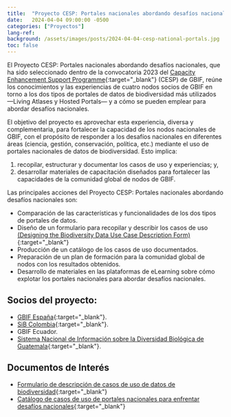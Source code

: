 ```yaml
---
title:  "Proyecto CESP: Portales nacionales abordando desafíos nacionales"
date:   2024-04-04 09:00:00 -0500
categories: ["Proyectos"]
lang-ref:
background: /assets/images/posts/2024-04-04-cesp-national-portals.jpg
toc: false
---
```


El Proyecto CESP: Portales nacionales abordando desafíos nacionales, que ha sido seleccionado dentro de la convocatoria 2023 del [Capacity Enhancement Support Programme](https://www.gbif.org/programme/82219/capacity-enhancement-support-programme){:target="_blank"} (CESP) de GBIF, reúne los conocimientos y las experiencias de cuatro nodos socios de GBIF en torno a los dos tipos de portales de datos de biodiversidad más utilizados —Living Atlases y Hosted Portals— y a cómo se pueden emplear para abordar desafíos nacionales.

El objetivo del proyecto es aprovechar esta experiencia, diversa y complementaria, para fortalecer la capacidad de los nodos nacionales de GBIF, con el propósito de responder a los desafíos nacionales en diferentes áreas (ciencia, gestión, conservación, política, etc.) mediante el uso de portales nacionales de datos de biodiversidad. Esto implica: 

1. recopilar, estructurar y documentar los casos de uso y experiencias; y,
2. desarrollar materiales de capacitación diseñados para fortalecer las capacidades de la comunidad global de nodos de GBIF.

Las principales acciones del Proyecto CESP: Portales nacionales abordando desafíos nacionales son:

- Comparación de las características y funcionalidades de los dos tipos de portales de datos.
- Diseño de un formulario para recopilar y describir los casos de uso [(Designing the Biodiversity Data Use Case Description Form)](https://forms.gle/4gtCKCfQumz83wR3A){:target="_blank"}
- Producción de un catálogo de los casos de uso documentados. 
- Preparación de un plan de formación para la comunidad global de nodos con los resultados obtenidos.
- Desarrollo de materiales en las plataformas de eLearning sobre cómo explotar los portales nacionales para abordar desafíos nacionales.

## Socios del proyecto:
- [GBIF España](gbif.es){:target="_blank"}.
- [SiB Colombia](biodiversidad.co){:target="_blank"}.
- GBIF Ecuador.
- [Sistema Nacional de Información sobre la Diversidad Biológica de Guatemala](https://snib.conap.gob.gt/){:target="_blank"}.

## Documentos de Interés
- [Formulario de descripción de casos de uso de datos de biodiversidad](https://forms.gle/4gtCKCfQumz83wR3A){:target="_blank"}
- [Catálogo de casos de uso de portales nacionales para enfrentar desafíos nacionales](https://www.gbif.es/wp-content/uploads/2024/04/CATALOGO-DE-CASOS-DE-uso-de-portales-nacionales-para-enfrentar-desafios-nacionales.pdf){:target="_blank"}